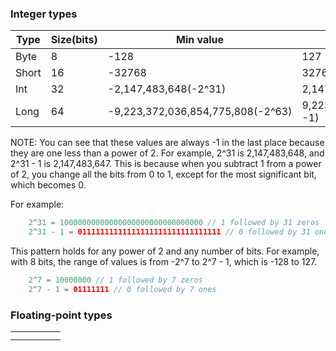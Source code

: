 ### Integer types

| Type  | Size(bits) | Min value                         | Max value                          |
|-------|------------|-----------------------------------|------------------------------------|
| Byte  | 8          | -128                              | 127                                |
| Short | 16         | -32768                            | 32767                              |
| Int   | 32         | -2,147,483,648(-2^31)             | 2,147,483,647(2^31 -1)             |
| Long  | 64         | -9,223,372,036,854,775,808(-2^63) | 9,223,372,036,854,775,807(2^63 -1) |

NOTE: You can see that these values are always -1 in the last place because they are one less than a power of 2. For example, 2^31 is 2,147,483,648, and 2^31 - 1 is 2,147,483,647. This is because when you subtract 1 from a power of 2, you change all the bits from 0 to 1, except for the most significant bit, which becomes 0. 

For example:
````kotlin
    2^31 = 10000000000000000000000000000000 // 1 followed by 31 zeros
    2^31 - 1 = 01111111111111111111111111111111 // 0 followed by 31 ones
````

This pattern holds for any power of 2 and any number of bits. For example, with 8 bits, the range of values is from -2^7 to 2^7 - 1, which is -128 to 127.

````kotlin
    2^7 = 10000000 // 1 followed by 7 zeros
    2^7 - 1 = 01111111 // 0 followed by 7 ones
````

### Floating-point types

|   |   |   |   |   |
|---|---|---|---|---|
|   |   |   |   |   |
|   |   |   |   |   |


